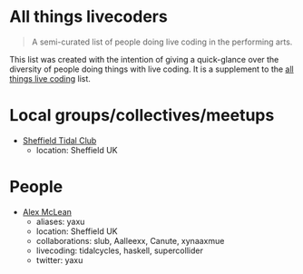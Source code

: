# All things livecoders

> A semi-curated list of people doing live coding in the performing arts.

This list was created with the intention of giving a quick-glance over the diversity of people doing things with live coding. It is a supplement to the [all things live coding](https://github.com/toplap/awesome-livecoding) list.

# Local groups/collectives/meetups

* [Sheffield Tidal Club](https://tidalclub.github.io/sheffield)
  - location: Sheffield UK

# People

* [Alex McLean](http://slab.org/)
  - aliases: yaxu
  - location: Sheffield UK
  - collaborations: slub, Aalleexx, Canute, xynaaxmue
  - livecoding: tidalcycles, haskell, supercollider
  - twitter: yaxu
